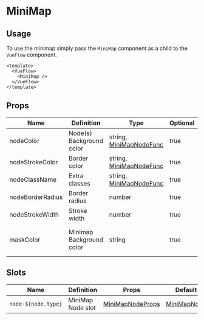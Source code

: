 # MiniMap

## Usage

To use the minimap simply pass the `MiniMap` component as a child to the `VueFlow` component.

```vue
<template>
  <VueFlow>
    <MiniMap />
  </VueFlow>
</template>
```

## Props

| Name             | Definition               | Type                                                             | Optional | Default                 |
|------------------|--------------------------|------------------------------------------------------------------|----------|-------------------------|
| nodeColor        | Node(s) Background color | string, [MiniMapNodeFunc](/typedocs/types/MiniMapNodeFunc.html/) | true     | #fff                    |
| nodeStrokeColor  | Border color             | string, [MiniMapNodeFunc](/typedocs/types/MiniMapNodeFunc.html/) | true     | #555                    |
| nodeClassName    | Extra classes            | string, [MiniMapNodeFunc](/typedocs/types/MiniMapNodeFunc.html/) | true     | -                       |
| nodeBorderRadius | Border radius            | number                                                           | true     | 5                       |
| nodeStrokeWidth  | Stroke width             | number                                                           | true     | 2                       |
| maskColor        | Minimap Background color | string                                                           | true     | rgb(240, 242, 243, 0.7) |

## Slots

| Name                | Definition        | Props                                                           | Default                                             |
|---------------------|-------------------|-----------------------------------------------------------------|-----------------------------------------------------|
| `node-${node.type}` | MiniMap Node slot | [MiniMapNodeProps](/typedocs/interfaces/MiniMapNodeProps.html/) | [MiniMapNode](/guide/components/minimap-node.html/) |
